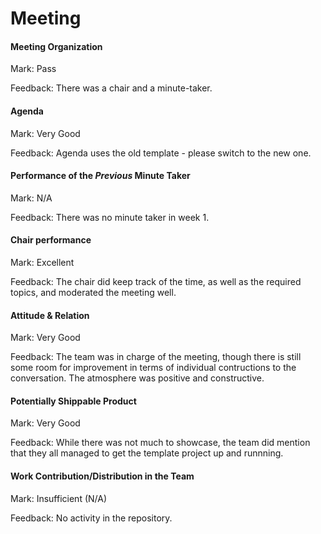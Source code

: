 # Meeting

#### Meeting Organization

Mark: Pass

Feedback: There was a chair and a minute-taker.


#### Agenda

Mark: Very Good

Feedback: Agenda uses the old template - please switch to the new one.


#### Performance of the *Previous* Minute Taker

Mark: N/A

Feedback: There was no minute taker in week 1.


#### Chair performance

Mark: Excellent

Feedback: The chair did keep track of the time, as well as the required topics, and moderated the meeting well.


#### Attitude & Relation

Mark: Very Good

Feedback: The team was in charge of the meeting, though there is still some room for improvement in terms of individual contructions to the conversation. The atmosphere was positive and constructive.


#### Potentially Shippable Product

Mark: Very Good

Feedback: While there was not much to showcase, the team did mention that they all managed to get the template project up and runnning.


#### Work Contribution/Distribution in the Team

Mark: Insufficient (N/A)

Feedback: No activity in the repository.
